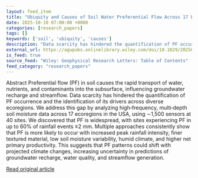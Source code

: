 ```yaml
---
layout: feed_item
title: "Ubiquity and Causes of Soil Water Preferential Flow Across 17 Ecoregions"
date: 2025-10-10 07:00:00 +0000
categories: [research_papers]
tags: []
keywords: ['soil', 'ubiquity', 'causes']
description: "Data scarcity has hindered the quantification of PF occurrence and the identification of its drivers across diverse ecoregions"
external_url: https://agupubs.onlinelibrary.wiley.com/doi/10.1029/2025GL118045?af=R
is_feed: true
source_feed: "Wiley: Geophysical Research Letters: Table of Contents"
feed_category: "research_papers"
---
```


Abstract Preferential flow (PF) in soil causes the rapid transport of water, nutrients, and contaminants into the subsurface, influencing groundwater recharge and streamflow. Data scarcity has hindered the quantification of PF occurrence and the identification of its drivers across diverse ecoregions. We address this gap by analyzing high‐frequency, multi‐depth soil moisture data across 17 ecoregions in the USA, using ∼1,500 sensors at 40 sites. We discovered that PF is widespread, with sites experiencing PF in up to 60% of rainfall events ≥2 mm. Multiple approaches consistently show that PF is more likely to occur with increased peak rainfall intensity, finer textured material, low soil moisture variability, humid climate, and higher net primary productivity. This suggests that PF patterns could shift with projected climate changes, increasing uncertainty in predictions of groundwater recharge, water quality, and streamflow generation.

[Read original article](https://agupubs.onlinelibrary.wiley.com/doi/10.1029/2025GL118045?af=R)
